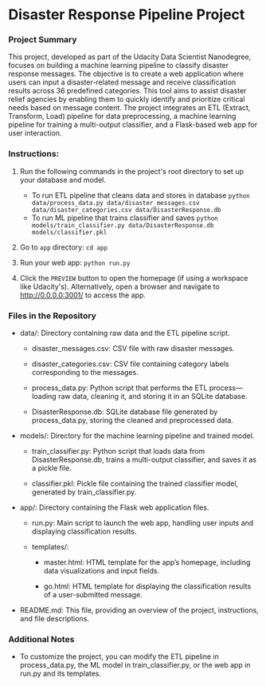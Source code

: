 # Disaster Response Pipeline Project

### Project Summary

This project, developed as part of the Udacity Data Scientist Nanodegree, focuses on building a machine learning pipeline to classify disaster response messages. The objective is to create a web application where users can input a disaster-related message and receive classification results across 36 predefined categories. This tool aims to assist disaster relief agencies by enabling them to quickly identify and prioritize critical needs based on message content. The project integrates an ETL (Extract, Transform, Load) pipeline for data preprocessing, a machine learning pipeline for training a multi-output classifier, and a Flask-based web app for user interaction.


### Instructions:
1. Run the following commands in the project's root directory to set up your database and model.

    - To run ETL pipeline that cleans data and stores in database
        `python data/process_data.py data/disaster_messages.csv data/disaster_categories.csv data/DisasterResponse.db`
    - To run ML pipeline that trains classifier and saves
        `python models/train_classifier.py data/DisasterResponse.db models/classifier.pkl`

2. Go to `app` directory: `cd app`

3. Run your web app: `python run.py`

4. Click the `PREVIEW` button to open the homepage (if using a workspace like Udacity's). Alternatively, open a browser and navigate to http://0.0.0.0:3001/ to access the app.

### Files in the Repository

- data/: Directory containing raw data and the ETL pipeline script.
	- disaster_messages.csv: CSV file with raw disaster messages.

	- disaster_categories.csv: CSV file containing category labels corresponding to the messages.

	- process_data.py: Python script that performs the ETL process—loading raw data, cleaning it, and storing it in an SQLite database.

	- DisasterResponse.db: SQLite database file generated by process_data.py, storing the cleaned and preprocessed data.

- models/: Directory for the machine learning pipeline and trained model.
	- train_classifier.py: Python script that loads data from DisasterResponse.db, trains a multi-output classifier, and saves it as a pickle file.

	- classifier.pkl: Pickle file containing the trained classifier model, generated by train_classifier.py.

- app/: Directory containing the Flask web application files.
	- run.py: Main script to launch the web app, handling user inputs and displaying classification results.

	- templates/:
		- master.html: HTML template for the app’s homepage, including data visualizations and input fields.

		- go.html: HTML template for displaying the classification results of a user-submitted message.

- README.md: This file, providing an overview of the project, instructions, and file descriptions.


### Additional Notes

- To customize the project, you can modify the ETL pipeline in process_data.py, the ML model in train_classifier.py, or the web app in run.py and its templates.






